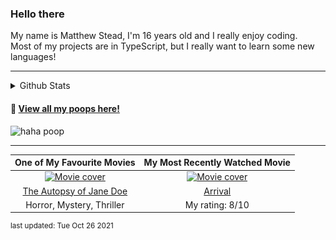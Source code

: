 ### Hello there
My name is Matthew Stead, I'm 16 years old and I really enjoy coding.<br/>
Most of my projects are in TypeScript, but I really want to learn some new languages!

---

<details>
  <summary>Github Stats</summary>
  
  ![Metrics](https://raw.githubusercontent.com/matievisthekat/matievisthekat/master/github-metrics.svg)
</details>

#### 💩 [View all my poops here!](https://map.poopmap.net/map.html?token=118c08ea753c910b6849e78958bca987)
![haha poop](https://raw.githubusercontent.com/matievisthekat/matievisthekat/master/poop-metrics.svg)

---

<!--START_SECTION:movies-->
| One of My Favourite Movies | My Most Recently Watched Movie |
| :---: | :---: |
| [![Movie cover](https://m.media-amazon.com/images/M/MV5BMjA2MTEzMzkzM15BMl5BanBnXkFtZTgwMjM2MTM5MDI@._V1_UY209_CR0,0,140,209_AL_.jpg)](https://imdb.com/title/tt7557108/?ref_=ttls_li_i) | [![Movie cover](https://m.media-amazon.com/images/M/MV5BMTExMzU0ODcxNDheQTJeQWpwZ15BbWU4MDE1OTI4MzAy._V1_SX105_CR0,0,105,153_.jpg)](https://imdb.com/title/tt2543164/) |
| [The Autopsy of Jane Doe](https://imdb.com/title/tt7557108/?ref_=ttls_li_i) | [Arrival](https://imdb.com/title/tt2543164/) |
| Horror, Mystery, Thriller | My rating: 8/10 |

<sup>last updated: Tue Oct 26 2021</sup>

<!--END_SECTION:movies-->

